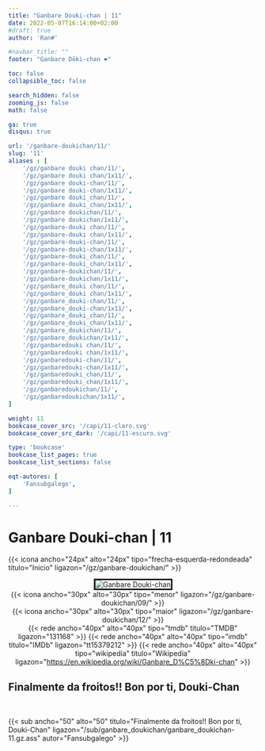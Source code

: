 ```yaml
---
title: "Ganbare Douki-chan | 11"
date: 2022-05-07T16:14:00+02:00
#draft: true
author: 'Ran#'

#navbar_title: ""
footer: "Ganbare Dōki-chan ❤️"

toc: false
collapsible_toc: false

search_hidden: false
zooming_js: false
math: false

ga: true
disqus: true

url: '/ganbare-doukichan/11/'
slug: '11'
aliases : [
    '/gz/ganbare douki chan/11/',
    '/gz/ganbare douki chan/1x11/',
    '/gz/ganbare douki-chan/11/',
    '/gz/ganbare douki-chan/1x11/',
    '/gz/ganbare douki_chan/11/',
    '/gz/ganbare douki_chan/1x11/',
    '/gz/ganbare doukichan/11/',
    '/gz/ganbare doukichan/1x11/',
    '/gz/ganbare-douki chan/11/',
    '/gz/ganbare-douki chan/1x11/',
    '/gz/ganbare-douki-chan/11/',
    '/gz/ganbare-douki-chan/1x11/',
    '/gz/ganbare-douki_chan/11/',
    '/gz/ganbare-douki_chan/1x11/',
    '/gz/ganbare-doukichan/11/',
    '/gz/ganbare-doukichan/1x11/',
    '/gz/ganbare_douki chan/11/',
    '/gz/ganbare_douki chan/1x11/',
    '/gz/ganbare_douki-chan/11/',
    '/gz/ganbare_douki-chan/1x11/',
    '/gz/ganbare_douki_chan/11/',
    '/gz/ganbare_douki_chan/1x11/',
    '/gz/ganbare_doukichan/11/',
    '/gz/ganbare_doukichan/1x11/',
    '/gz/ganbaredouki chan/11/',
    '/gz/ganbaredouki chan/1x11/',
    '/gz/ganbaredouki-chan/11/',
    '/gz/ganbaredouki-chan/1x11/',
    '/gz/ganbaredouki_chan/11/',
    '/gz/ganbaredouki_chan/1x11/',
    '/gz/ganbaredoukichan/11/',
    '/gz/ganbaredoukichan/1x11/',
]

weight: 11
bookcase_cover_src: '/capi/11-claro.svg'
bookcase_cover_src_dark: '/capi/11-escuro.svg'

type: 'bookcase'
bookcase_list_pages: true
bookcase_list_sections: false

eqt-autores: [
    'Fansubgalego',
]

---
```


# Ganbare Douki-chan | 11

{{< icona ancho="24px" alto="24px" tipo="frecha-esquerda-redondeada" titulo="Inicio" ligazon="/gz/ganbare-doukichan/" >}}

<div style="text-align: center">
<img style="border: 3px solid currentColor" title="Ganbare Douki-chan" alt="Ganbare Douki-chan" src="https://www.themoviedb.org/t/p/original/fkJjHKGBP6GWG1gB3dP6zcuqaOq.jpg">

<br>

<div style="float: left">
{{< icona ancho="30px" alto="30px" tipo="menor" ligazon="/gz/ganbare-doukichan/09/" >}}
</div>
<div style="float: right">
{{< icona ancho="30px" alto="30px" tipo="maior" ligazon="/gz/ganbare-doukichan/12/" >}}
</div>

{{< rede ancho="40px" alto="40px" tipo="tmdb" titulo="TMDB" ligazon="131168" >}}
{{< rede ancho="40px" alto="40px" tipo="imdb" titulo="IMDb" ligazon="tt15379212" >}}
{{< rede ancho="40px" alto="40px" tipo="wikipedia" titulo="Wikipedia" ligazon="https://en.wikipedia.org/wiki/Ganbare_D%C5%8Dki-chan" >}}
</div>

## Finalmente da froitos!! Bon por ti, Douki-Chan
<br>

{{< sub ancho="50" alto="50" titulo="Finalmente da froitos!! Bon por ti, Douki-Chan" ligazon="/sub/ganbare_doukichan/ganbare_doukichan-11.gz.ass" autor="Fansubgalego" >}}

